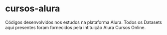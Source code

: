 # cursos-alura
Códigos desenvolvidos nos estudos na plataforma Alura.
Todos os Datasets aqui presentes foram fornecidos pela intituição Alura Cursos Online.
